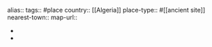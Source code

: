 alias::
tags:: #place
country:: [[Algeria]] 
place-type:: #[[ancient site]]
nearest-town::
map-url::

-
-